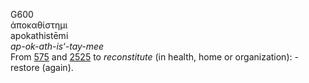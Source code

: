 <body>
  <p>G600<br>  ἀποκαθίστημι  <br> apokathistēmi  <br><i>ap-ok-ath-is‘-tay-mee </i><br>From <a href="g0575.htm">575</a> and <a href="g2525.htm">2525</a>  to <i>reconstitute</i> (in health, home or organization): - restore (again).<br></p>
 </body>